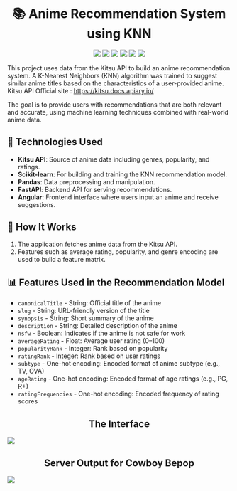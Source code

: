 
<h1 align="center">📚 Anime Recommendation System using KNN</h1>
<p align="center">
  <img src="https://img.shields.io/badge/FastAPI-005571?style=for-the-badge&logo=fastapi"/>
  <img src="https://img.shields.io/badge/python-3670A0?style=for-the-badge&logo=python&logoColor=ffdd54"/>
  <img src="https://img.shields.io/badge/javascript-%23323330.svg?style=for-the-badge&logo=javascript&logoColor=%23F7DF1E"/>
  <img src="https://img.shields.io/badge/angular-%23DD0031.svg?style=for-the-badge&logo=angular&logoColor=white"/>
  <img src="https://img.shields.io/badge/pandas-%23150458.svg?style=for-the-badge&logo=pandas&logoColor=white"/>
  <img src="https://img.shields.io/badge/scikit--learn-%23F7931E.svg?style=for-the-badge&logo=scikit-learn&logoColor=white"/>
</p>


This project uses data from the Kitsu API to build an anime recommendation system. A K-Nearest Neighbors (KNN) algorithm was trained to suggest similar anime titles based on the characteristics of a user-provided anime. Kitsu API Official site : https://kitsu.docs.apiary.io/

The goal is to provide users with recommendations that are both relevant and accurate, using machine learning techniques combined with real-world anime data.

## 🔧 Technologies Used

- **Kitsu API**: Source of anime data including genres, popularity, and ratings.  
- **Scikit-learn**: For building and training the KNN recommendation model.  
- **Pandas**: Data preprocessing and manipulation.  
- **FastAPI**: Backend API for serving recommendations.  
- **Angular**: Frontend interface where users input an anime and receive suggestions.  

## 🧠 How It Works

1. The application fetches anime data from the Kitsu API.
2. Features such as average rating, popularity, and genre encoding are used to build a feature matrix.

## 📊 Features Used in the Recommendation Model

- `canonicalTitle` - String: Official title of the anime
- `slug` - String: URL-friendly version of the title
- `synopsis` - String: Short summary of the anime
- `description` - String: Detailed description of the anime
- `nsfw` - Boolean: Indicates if the anime is not safe for work
- `averageRating` - Float: Average user rating (0–100)
- `popularityRank` - Integer: Rank based on popularity
- `ratingRank` - Integer: Rank based on user ratings
- `subtype` - One-hot encoding: Encoded format of anime subtype (e.g., TV, OVA)
- `ageRating` - One-hot encoding: Encoded format of age ratings (e.g., PG, R+)
- `ratingFrequencies` - One-hot encoding: Encoded frequency of rating scores 



<h2 align="center">The Interface</h2>
<img src="https://github.com/user-attachments/assets/53bf60d7-774e-4e50-a3fc-45e284a49468"/>

<h2 align="center">Server Output for Cowboy Bepop</h2>
<img src="https://github.com/user-attachments/assets/099c3760-19cb-47e2-960b-20bc75a1d52a"/>
